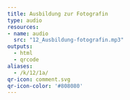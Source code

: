 ```yaml
---
title: Ausbildung zur Fotografin
type: audio
resources:
- name: audio
  src: "12_Ausbildung-fotografin.mp3"
outputs:
  - html
  - qrcode
aliases:
  - /k/12/1a/
qr-icon: comment.svg
qr-icon-color: '#808080'
---
```

